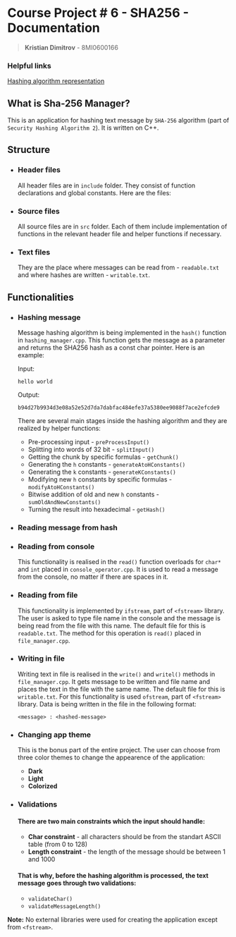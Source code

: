 # Course Project # 6 - SHA256 - Documentation
> **Kristian Dimitrov** - 8MI0600166
### Helpful links

[Hashing algorithm representation](https://sha256algorithm.com/)

## What is Sha-256 Manager?
This is an application for hashing text message by `SHA-256` algorithm (part of `Security Hashing Algorithm 2`). It is written on C++.

## Structure
- ### Header files
  All header files are in `include` folder. They consist of function declarations and global constants. Here are the files:
- ### Source files
  All source files are in `src` folder. Each of them include implementation of functions in the relevant header file and helper functions  if necessary.
- ### Text files
  They are the place where messages can be read from - `readable.txt` and where hashes are written - `writable.txt`.

## Functionalities
- ### Hashing message
  Message hashing algorithm is being implemented in the `hash()` function in `hashing_manager.cpp`. This function gets the message as a parameter and returns the SHA256 hash as a const char pointer. Here is an example:
  
  Input:
  ```
  hello world
  ```
  Output:
  ```
  b94d27b9934d3e08a52e52d7da7dabfac484efe37a5380ee9088f7ace2efcde9
  ```
  There are several main stages inside the hashing algorithm and they are realized by helper functions:
  - Pre-processing input - `preProcessInput()`
  - Splitting into words of 32 bit - `splitInput()`
  - Getting the chunk by specific formulas - `getChunk()`
  - Generating the `h` constants - `generateAtoHConstants()`
  - Generating the `k` constants - `generateKConstants()`
  - Modifying new `h` constants by specific formulas - `modifyAtoHConstants()`
  - Bitwise addition of old and new `h` constants - `sumOldAndNewConstants()`
  - Turning the result into hexadecimal - `getHash()`

- ### Reading message from hash
- ### Reading from console
  This functionality is realised in the `read()` function overloads for `char*` and `int` placed in `console_operator.cpp`. It is used to read a message from the console, no matter if there are spaces in it.
- ### Reading from file
  This functionality is implemented by `ifstream`, part of `<fstream>` library. The user is asked to type file name in the console and the message is being read from the file with this name. The default file for this is `readable.txt`. The method for this operation is `read()` placed in `file_manager.cpp`.
- ### Writing in file
  Writing text in file is realised in the `write()` and `writel()` methods in `file_manager.cpp`. It gets message to be written and file name and places the text in the file with the same name. The default file for this is `writable.txt`. For this functionality is used `ofstream`, part of `<fstream>` library. Data is being written in the file in the following format:
  ```
  <message> : <hashed-message>
  ```
- ### Changing app theme
  This is the bonus part of the entire project. The user can choose from three color themes to change the appearence of the application:
  - **Dark**
  - **Light**
  - **Colorized**
- ### Validations
  #### There are two main constraints which the input should handle:
  - **Char constraint** - all characters should be from the standart ASCII table (from 0 to 128)
  - **Length constraint** - the length of the message should be between 1 and 1000
  #### That is why, before the hashing algorithm is processed, the text message goes through two validations:
  - `validateChar()`
  - `validateMessageLength()`

**Note:** No external libraries were used for creating the application except from `<fstream>`.

